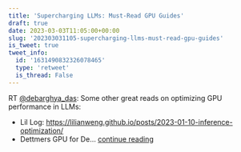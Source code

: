 ```yaml
---
title: 'Supercharging LLMs: Must-Read GPU Guides'
draft: true
date: 2023-03-03T11:05:00+00:00
slug: '202303031105-supercharging-llms-must-read-gpu-guides'
is_tweet: true
tweet_info:
  id: '1631490832326078465'
  type: 'retweet'
  is_thread: False
---
```




RT [@debarghya_das](https://x.com/debarghya_das): Some other great reads on optimizing GPU performance in LLMs:
 - Lil Log: <https://lilianweng.github.io/posts/2023-01-10-inference-optimization/>
 - Dettmers GPU for De… [continue reading](https://x.com/sytelus/status/1631490832326078465)
